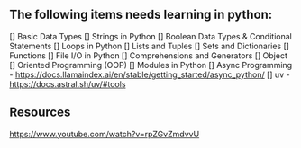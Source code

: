 ## The following items needs learning in python:
[] Basic Data Types
[] Strings in Python
[] Boolean Data Types & Conditional Statements
[] Loops in Python
[] Lists and Tuples
[] Sets and Dictionaries
[] Functions
[] File I/O in Python
[] Comprehensions and Generators
[] Object
[] Oriented Programming (OOP)
[] Modules in Python
[] Async Programming - https://docs.llamaindex.ai/en/stable/getting_started/async_python/
[] uv - https://docs.astral.sh/uv/#tools


## Resources
https://www.youtube.com/watch?v=rpZGvZmdvvU